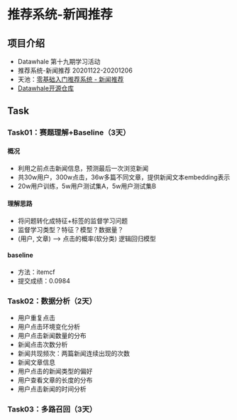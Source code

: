 # 推荐系统-新闻推荐
## 项目介绍
* Datawhale 第十九期学习活动
* 推荐系统-新闻推荐 20201122-20201206
* 天池：[零基础入门推荐系统 - 新闻推荐](https://tianchi.aliyun.com/competition/entrance/531842/introduction)
* [Datawhale开源仓库](https://github.com/datawhalechina/team-learning-rs/tree/master/RecommandNews)

## Task

### Task01：赛题理解+Baseline（3天）
#### 概况
* 利用之前点击新闻信息，预测最后一次浏览新闻
* 共30w用户，300w点击，36w多篇不同文章，提供新闻文本embedding表示
* 20w用户训练，5w用户测试集A，5w用户测试集B
#### 理解思路
* 将问题转化成特征+标签的监督学习问题
* 监督学习类型？特征？模型？数据量？
* (用户, 文章) --> 点击的概率(软分类) 逻辑回归模型
#### baseline
* 方法：itemcf
* 提交成绩：0.0984

### Task02：数据分析（2天）
* 用户重复点击
* 用户点击环境变化分析
* 用户点击新闻数量的分布
* 新闻点击次数分析
* 新闻共现频次：两篇新闻连续出现的次数
* 新闻文章信息
* 用户点击的新闻类型的偏好
* 用户查看文章的长度的分布
* 用户点击新闻的时间分析

### Task03：多路召回（3天）
